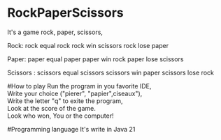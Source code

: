 ﻿# RockPaperScissors
 It's a game rock, paper, scissors,

Rock:
  rock equal rock
  rock win scissors
  rock lose paper

Paper:
  paper equal paper
  paper win rock
  paper lose scissors

Scissors :
  scissors equal scissors
  scissors win paper
  scissors lose rock

  #How to play
  Run the program in you favorite IDE,<br />
  Write your choice ("pierer", "papier",ciseaux"),<br />
  Write the letter "q" to exite the program,<br />
  Look at the score of the game.<br />
  Look who won, You or the computer!

  #Programming language
  It's write in Java 21
  
 
